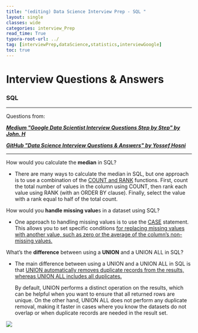 ```yaml
---
title: "(editing) Data Science Interview Prep - SQL "
layout: single
classes: wide
categories: interview_Prep
read_time: True
typora-root-url: ../
tag: [interviewPrep,dataScience,statistics,interviewGoogle]
toc: true 
---
```


# Interview Questions & Answers

### SQL

---

Questions from: 

<I><b>[Medium "Google Data Scientist Interview Questions Step by Step" by John. H](https://medium.com/@bigtechinterviews/google-data-scientist-interview-questions-step-by-step-answers-2024-edition-094506cbde21) </b></I>

<I><b>[GitHub "Data Science Interview Questions & Answers" by Yossef Hosni](https://github.com/youssefHosni/Data-Science-Interview-Questions-Answers/blob/main/Statistics%20Interview%20Questions%20%26%20Answers%20for%20Data%20Scientists.md)</b></I>

---





How would you calculate the **median** in SQL?

- There are many ways to calculate the median in SQL, but one approach is to use a combination of the <u>COUNT and RANK</u> functions. First, count the total number of values in the column using COUNT, then rank each value using RANK (with an ORDER BY clause). Finally, select the value with a rank equal to half of the total count.

How would you **handle missing value**s in a dataset using SQL?

- One approach to handling missing values is to use the <u>CASE</u> statement. This allows you to set specific conditions <u>for replacing missing values with another value, such as zero or the average of the column’s non-missing values.</u>

What’s the **difference** between using a **UNION** and a UNION ALL in SQL?

- The main difference between using a UNION and a UNION ALL in SQL is that <u>UNION automatically removes duplicate records from the results, whereas UNION ALL includes all duplicates.</u> <br>

  By default, UNION performs a distinct operation on the results, which can be helpful when you want to ensure that all returned rows are unique. On the other hand, UNION ALL does not perform any duplicate removal, making it faster in cases where you know the datasets do not overlap or when duplicate records are needed in the result set.

<img src="/blog/images/2024-08-05-InterviewPrep_SQL/image-20240805131700584.png">